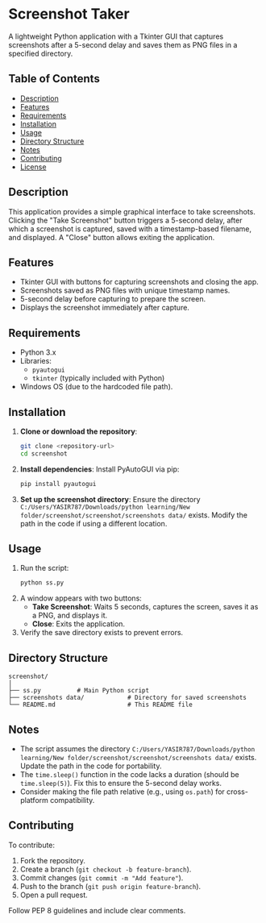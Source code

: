 # Screenshot Taker

A lightweight Python application with a Tkinter GUI that captures screenshots after a 5-second delay and saves them as PNG files in a specified directory.

## Table of Contents

- [Description](#description)
- [Features](#features)
- [Requirements](#requirements)
- [Installation](#installation)
- [Usage](#usage)
- [Directory Structure](#directory-structure)
- [Notes](#notes)
- [Contributing](#contributing)
- [License](#license)

## Description

This application provides a simple graphical interface to take screenshots. Clicking the "Take Screenshot" button triggers a 5-second delay, after which a screenshot is captured, saved with a timestamp-based filename, and displayed. A "Close" button allows exiting the application.

## Features

- Tkinter GUI with buttons for capturing screenshots and closing the app.
- Screenshots saved as PNG files with unique timestamp names.
- 5-second delay before capturing to prepare the screen.
- Displays the screenshot immediately after capture.

## Requirements

- Python 3.x
- Libraries:
  - `pyautogui`
  - `tkinter` (typically included with Python)
- Windows OS (due to the hardcoded file path).

## Installation

1. **Clone or download the repository**:

   ```bash
   git clone <repository-url>
   cd screenshot
   ```

2. **Install dependencies**:
   Install PyAutoGUI via pip:

   ```bash
   pip install pyautogui
   ```

3. **Set up the screenshot directory**:
   Ensure the directory `C:/Users/YASIR787/Downloads/python learning/New folder/screenshot/screenshot/screenshots data/` exists. Modify the path in the code if using a different location.

## Usage

1. Run the script:
   ```bash
   python ss.py
   ```
2. A window appears with two buttons:
   - **Take Screenshot**: Waits 5 seconds, captures the screen, saves it as a PNG, and displays it.
   - **Close**: Exits the application.
3. Verify the save directory exists to prevent errors.

## Directory Structure

```
screenshot/
│
├── ss.py          # Main Python script
├── screenshots data/            # Directory for saved screenshots
└── README.md                    # This README file
```

## Notes

- The script assumes the directory `C:/Users/YASIR787/Downloads/python learning/New folder/screenshot/screenshot/screenshots data/` exists. Update the path in the code for portability.
- The `time.sleep()` function in the code lacks a duration (should be `time.sleep(5)`). Fix this to ensure the 5-second delay works.
- Consider making the file path relative (e.g., using `os.path`) for cross-platform compatibility.

## Contributing

To contribute:

1. Fork the repository.
2. Create a branch (`git checkout -b feature-branch`).
3. Commit changes (`git commit -m "Add feature"`).
4. Push to the branch (`git push origin feature-branch`).
5. Open a pull request.

Follow PEP 8 guidelines and include clear comments.
